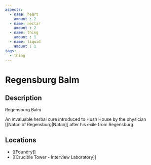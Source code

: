 ```yaml
---
aspects: 
  - name: heart
    amount : 2
  - name: nectar
    amount : 2
  - name: thing
    amount : 1
  - name: liquid
    amount : 1
tags:
  - thing
---
```


# Regensburg Balm

## Description
Regensburg Balm

An invaluable herbal cure introduced to Hush House by the physician [[Natan of Regensburg|Natan]] after his exile from Regensburg.
## Locations
- [[Foundry]]
- [[Crucible Tower - Interview Laboratory]]